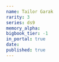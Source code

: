 ```yaml
---
name: Tailor Garak
rarity: 3
series: ds9
memory_alpha:
bigbook_tier: -1
in_portal: true
date:
published: true
---
```



